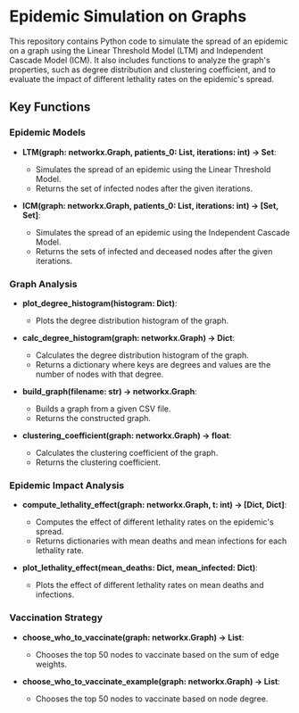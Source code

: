 # Epidemic Simulation on Graphs

This repository contains Python code to simulate the spread of an epidemic on a graph using the Linear Threshold Model (LTM) and Independent Cascade Model (ICM). It also includes functions to analyze the graph's properties, such as degree distribution and clustering coefficient, and to evaluate the impact of different lethality rates on the epidemic's spread.

## Key Functions

### Epidemic Models

- **LTM(graph: networkx.Graph, patients_0: List, iterations: int) -> Set**:
  - Simulates the spread of an epidemic using the Linear Threshold Model.
  - Returns the set of infected nodes after the given iterations.

- **ICM(graph: networkx.Graph, patients_0: List, iterations: int) -> [Set, Set]**:
  - Simulates the spread of an epidemic using the Independent Cascade Model.
  - Returns the sets of infected and deceased nodes after the given iterations.

### Graph Analysis

- **plot_degree_histogram(histogram: Dict)**:
  - Plots the degree distribution histogram of the graph.

- **calc_degree_histogram(graph: networkx.Graph) -> Dict**:
  - Calculates the degree distribution histogram of the graph.
  - Returns a dictionary where keys are degrees and values are the number of nodes with that degree.

- **build_graph(filename: str) -> networkx.Graph**:
  - Builds a graph from a given CSV file.
  - Returns the constructed graph.

- **clustering_coefficient(graph: networkx.Graph) -> float**:
  - Calculates the clustering coefficient of the graph.
  - Returns the clustering coefficient.

### Epidemic Impact Analysis

- **compute_lethality_effect(graph: networkx.Graph, t: int) -> [Dict, Dict]**:
  - Computes the effect of different lethality rates on the epidemic's spread.
  - Returns dictionaries with mean deaths and mean infections for each lethality rate.

- **plot_lethality_effect(mean_deaths: Dict, mean_infected: Dict)**:
  - Plots the effect of different lethality rates on mean deaths and infections.

### Vaccination Strategy

- **choose_who_to_vaccinate(graph: networkx.Graph) -> List**:
  - Chooses the top 50 nodes to vaccinate based on the sum of edge weights.

- **choose_who_to_vaccinate_example(graph: networkx.Graph) -> List**:
  - Chooses the top 50 nodes to vaccinate based on node degree.


